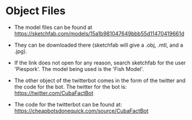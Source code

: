# Object Files

- The model files can be found at https://sketchfab.com/models/15a1b981047649bbb55d11470419661d

- They can be downloaded there (sketchfab will give a .obj, .mtl, and a .jpg).

- If the link does not open for any reason, search sketchfab for the user 'Piespork'. The model being used is the 'Fish Model'.

- The other object of the twitterbot comes in the form of the twitter and the code for the bot. The twitter for the bot is: https://twitter.com/CubaFactBot

- The code for the twitterbot can be found at: https://cheapbotsdonequick.com/source/CubaFactBot
